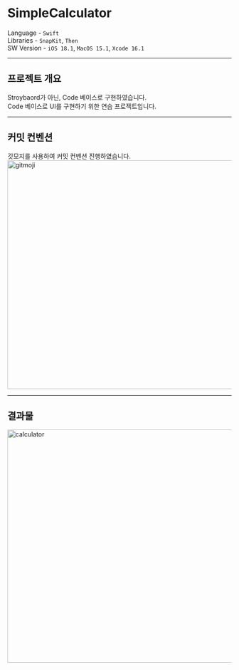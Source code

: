 # SimpleCalculator

Language - `Swift`  
Libraries  - `SnapKit`, `Then`  
SW Version - `iOS 18.1`, `MacOS 15.1`, `Xcode 16.1`


---

## 프로젝트 개요

Stroybaord가 아닌, Code 베이스로 구현하였습니다.  
Code 베이스로 UI를 구현하기 위한 연습 프로젝트입니다.

---

## 커밋 컨벤션

깃모지를 사용하여 커밋 컨벤션 진행하였습니다.  
<img width="514" alt="gitmoji" src="https://github.com/user-attachments/assets/7dc0d6a7-fc5c-44b1-b94e-ff221a6c3a60">

---

## 결과물

<img width="524" alt="calculator" src="https://github.com/user-attachments/assets/29941e3a-4f72-4763-8cf8-2dc7de5d40f5">
